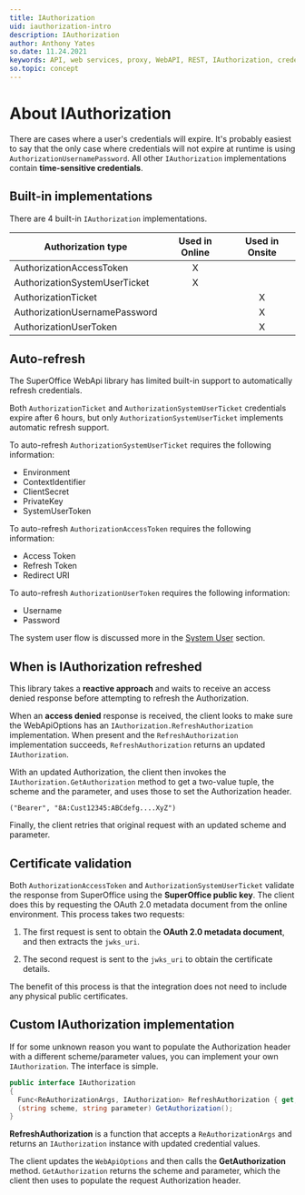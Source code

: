 ```yaml
---
title: IAuthorization
uid: iauthorization-intro
description: IAuthorization
author: Anthony Yates
so.date: 11.24.2021
keywords: API, web services, proxy, WebAPI, REST, IAuthorization, credentials, AuthorizationSystemUserTicket, AuthorizationAccessToken, AuthorizationUserToken, jwks_uri
so.topic: concept
---
```


# About IAuthorization

There are cases where a user's credentials will expire. It's probably easiest to say that the only case where credentials will not expire at runtime is using `AuthorizationUsernamePassword`. All other `IAuthorization` implementations contain **time-sensitive credentials**.

## Built-in implementations

There are 4 built-in `IAuthorization` implementations.

| Authorization type | Used in Online | Used in Onsite |
|---|:-:|:-:|
| AuthorizationAccessToken | X |  |
| AuthorizationSystemUserTicket | X | |
| AuthorizationTicket | | X |
| AuthorizationUsernamePassword | | X |
| AuthorizationUserToken | | X |

## Auto-refresh

The SuperOffice WebApi library has limited built-in support to automatically refresh credentials.

Both `AuthorizationTicket` and `AuthorizationSystemUserTicket` credentials expire after 6 hours, but only `AuthorizationSystemUserTicket` implements automatic refresh support.

To auto-refresh `AuthorizationSystemUserTicket` requires the following information:

* Environment
* ContextIdentifier
* ClientSecret
* PrivateKey
* SystemUserToken

To auto-refresh `AuthorizationAccessToken` requires the following information:

* Access Token
* Refresh Token
* Redirect URI

To auto-refresh `AuthorizationUserToken` requires the following information:

* Username
* Password

The system user flow is discussed more in the [System User][1] section.

## When is IAuthorization refreshed

This library takes a **reactive approach** and waits to receive an access denied response before attempting to refresh the Authorization.

When an **access denied** response is received, the client looks to make sure the WebApiOptions has an `IAuthorization.RefreshAuthorization` implementation. When present and the `RefreshAuthorization` implementation succeeds, `RefreshAuthorization` returns an updated `IAuthorization`.

With an updated Authorization, the client then invokes the `IAuthorization.GetAuthorization` method to get a two-value tuple, the scheme and the parameter, and uses those to set the Authorization header.

`("Bearer", "8A:Cust12345:ABCdefg....XyZ")`

Finally, the client retries that original request with an updated scheme and parameter.

## Certificate validation

Both `AuthorizationAccessToken` and `AuthorizationSystemUserTicket` validate the response from SuperOffice using the **SuperOffice public key**. The client does this by requesting the OAuth 2.0 metadata document from the online environment. This process takes two requests:

1. The first request is sent to obtain the **OAuth 2.0 metadata document**, and then extracts the `jwks_uri`.

2. The second request is sent to the `jwks_uri` to obtain the certificate details.

The benefit of this process is that the integration does not need to include any physical public certificates.

## Custom IAuthorization implementation

If for some unknown reason you want to populate the Authorization header with a different scheme/parameter values, you can implement your own `IAuthorization`. The interface is simple.

```csharp
public interface IAuthorization
{
  Func<ReAuthorizationArgs, IAuthorization> RefreshAuthorization { get; set; }
  (string scheme, string parameter) GetAuthorization();
}
```

**RefreshAuthorization** is a function that accepts a `ReAuthorizationArgs` and returns an `IAuthorization` instance with updated credential values.

The client updates the `WebApiOptions` and then calls the **GetAuthorization** method. `GetAuthorization` returns the scheme and parameter, which the client then uses to populate the request Authorization header.

<!-- Referenced links -->
[1]: systemuserclient.md
